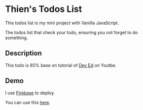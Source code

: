# Thien's Todos List

This todos list is my mini project with Vanilla JavaScript.

The todos list that check your todo, ensuring you not forget to do something.

## Description

This todo is 85% base on tutorial of [Dev Ed](https://www.youtube.com/channel/UClb90NQQcskPUGDIXsQEz5Q) on Youtbe.

## Demo

I use [Firebase](https://firebase.google.com/products/hosting) to deploy.

You can use this [here](https://thien-tdl-7e61c.firebaseapp.com/).
